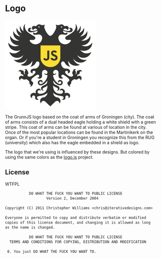 # Logo

<img src="https://raw.githubusercontent.com/grunnjs/logo/master/logo.png"
align="center" />

The GrunnJS logo based on the coat of arms of Groningen (city). The coat of arms
consists of a dual headed eagle holding a white shield with a green stripe. This
coat of arms can be found at various of location in the city. Once of the most
popular locations can be found in the Martinikerk on the organ. Or if you're
a student in Groningen you recognize this from the RUG (university) which also
has the eagle embedded in a shield as logo.

The logo that we're using is influenced by these designs. But colored by using
the same colors as the [logo.js](https://github.com/voodootikigod/logo.js)
project.

## License

WTFPL

```
           DO WHAT THE FUCK YOU WANT TO PUBLIC LICENSE
                   Version 2, December 2004

Copyright (C) 2011 Christopher Williams <chris@iterativedesigns.com>

Everyone is permitted to copy and distribute verbatim or modified
copies of this license document, and changing it is allowed as long
as the name is changed.

           DO WHAT THE FUCK YOU WANT TO PUBLIC LICENSE
  TERMS AND CONDITIONS FOR COPYING, DISTRIBUTION AND MODIFICATION

 0. You just DO WHAT THE FUCK YOU WANT TO.
```
